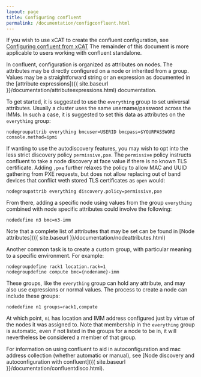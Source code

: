 ```yaml
---
layout: page
title: Configuring confluent
permalink: /documentation/configconfluent.html
---
```


If you wish to use xCAT to create the confluent configuration, see
[Configuring confluent from xCAT]({{site.baseurl}}/documentation/configconfluent_xcat.html)
The remainder of this document is more applicable to users working with confluent
standalone.


In confluent, configuration is organized as attributes on nodes.  The 
attributes may be directly configured on a node or inherited from a group.
Values may be a straightforward string or an expression as documented in 
the [attribute expressions]({{ site.baseurl }}/documentation/attributeexpressions.html)
documentation.

To get started, it is suggested to use the `everything` group to set universal attributes.
Usually a cluster uses the same username/password across the IMMs.  In such a case, it is
suggested to set this data as attributes on the `everything` group:

	nodegroupattrib everything bmcuser=USERID bmcpass=$YOURPASSWORD console.method=ipmi

If wanting to use the autodiscovery features, you may wish to opt into the less strict discovery policy `permissive,pxe`.  The `permissive` policy
instructs confluent to take a node discovery at face value if there is no known TLS certificate.  Adding `,pxe` further relaxes the policy to allow
MAC and UUID gathering from PXE requests, but does not allow replacing out of band devices that conflict weth stored TLS certificates as `open` would:

	nodegroupattrib everything discovery.policy=permissive,pxe

From there, adding a specific node using values from the group `everything` combined with node specific attributes could involve the following:

	nodedefine n3 bmc=n3-imm

Note that a complete list of attributes that may be set can be found  in [Node attributes]({{ site.baseurl }}/documentation/nodeattributes.html)

Another common task is to create a custom group, with particular meaning to a specific environment.  For example:

	nodegroupdefine rack1 location.rack=1
	nodegroupdefine compute bmc={nodename}-imm

These groups, like the `everything` group can hold any attribute, and may also use expressions or normal values.  The process to create a node can include these groups:

	nodedefine n1 groups=rack1,compute

At which point, `n1` has location and IMM address configured just by virtue of the nodes it was assigned to.  Note that membership in
the `everything` group is automatic, even if not listed in the groups for a node to be in, it will nevertheless be considered a member of that group.

For information on using confluent to aid in autoconfiguration and mac address collection (whether automatic or manual), see [Node discovery and autoconfiguration with confluent]({{ site.baseurl }}/documentation/confluentdisco.html).

